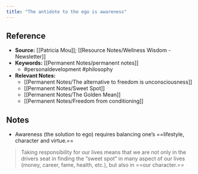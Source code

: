 ```yaml
---
title: "The antidote to the ego is awareness"
---
```

## Reference
- **Source:** [[Patricia Mou]]; [[Resource Notes/Wellness Wisdom - Newsletter]]
- **Keywords:** [[Permanent Notes/permanent notes]]
	- #personaldevelopment #philosophy 
- **Relevant Notes:**
	- [[Permanent Notes/The alternative to freedom is unconsciousness]]
	- [[Permanent Notes/Sweet Spot]]
	- [[Permanent Notes/The Golden Mean]]
	- [[Permanent Notes/Freedom from conditioning]]
## Notes
-   Awareness (the solution to ego) requires balancing one’s ==lifestyle, character and virtue.==
> Taking responsibility for our lives means that we are not only in the drivers seat in finding the “sweet spot” in many aspect of our lives (money, career, fame, health, etc.), but also in ==our character.==
